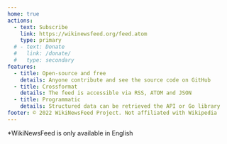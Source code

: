 ```yaml
---
home: true
actions:
  - text: Subscribe
    link: https://wikinewsfeed.org/feed.atom
    type: primary
  # - text: Donate
  #   link: /donate/
  #   type: secondary
features:
  - title: Open-source and free
    details: Anyone contribute and see the source code on GitHub
  - title: Crossformat
    details: The feed is accessible via RSS, ATOM and JSON
  - title: Programmatic
    details: Structured data can be retrieved the API or Go library
footer: © 2022 WikiNewsFeed Project. Not affiliated with Wikipedia
---
```


*WikiNewsFeed is only available in English
